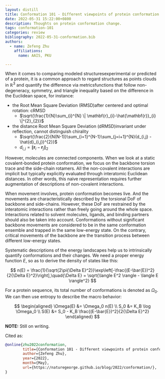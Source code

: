 ```yaml
---
layout: distill
title: Conformation 101 - Different viewpoints of protein conformation change
date: 2022-05-31 15:22:00+0800
description: Thoughts on protein conformation change.
tags: conformation-101
categories: review
bibliography: 2022-05-31-conformation.bib
authors:
  - name: Zefeng Zhu
    affiliations:
      name: AAIS, PKU

---
```


When it comes to comparing modeled structures<d-footnote>experimental or predicted</d-footnote> of a protein, it is a common approach to regard structures as points clouds in $\mathbb{R}^{3}$ and quantify the difference via metrics<d-footnote>functions that follow non-degeneracy, symmetry, and triangle inequality</d-footnote> based on the difference in the Euclidean space, for instance:

* the Root Mean Square Deviation (RMSD)<d-footnote>after centered and optimal rotation: cRMSD</d-footnote>
  * $\sqrt{\frac{1}{N}\sum_{i}^{N} \| \mathbf{r}_{i}-\hat{\mathbf{r}}_{i} \|^{2}_{2}}$
* the distance Root Mean Square Deviation (dRMSD)<d-footnote>invariant under reflection, cannot distinguish chirality</d-footnote>
  * $\sqrt{\frac{2}{N(N-1)}\sum_{i=1}^{N-1}\sum_{j=i+1}^{N}(d_{i,j} - \hat{d}_{i,j})^{2}}$
  * $d_{i,j}=\| \mathbf{r}_{i}-\mathbf{r}_{j} \|_{2}$

However, molecules are connected components. When we look at a static covalent-bonded protein conformation, we focus on the backbone torsion trace and the side-chain rotamers. All the non-covalent interactions are implicit but typically explicitly evaluated through interatomic Euclidean distances. <d-footnote>In other words, this naive representation requires further augmentation of descriptions of non-covalent interactions.</d-footnote>

When movement involves, protein conformation becomes live. And the movements are characteristically described by the torsional DoF of backbone and side-chains. However, these DoF are restrained by the interatomic interactions rather than freely going around the whole space. Interactions related to solvent molecules, ligands, and binding partners should also be taken into account. Conformations without significant backbone movements are considered to be in the same conformation ensemble and trapped in the same low-energy state. On the contrary, critical movements of the backbone are the transition process between different low-energy states.

Systematic descriptions of the energy landscapes help us to intrinsically quantify conformations and their changes. We need a proper energy function $E$, so as to derive the density of states like this<d-cite key="PhysRevLett-122-018103"></d-cite>:

$$
n(E) = \frac{1}{\sqrt{2\pi{\Delta E}^2}}\exp\left[-\frac{(E-\bar{E})^2}{2{\Delta E}^2}\right],\quad{\Delta E} = \sqrt{\langle E^2 \rangle - \langle E \rangle^2}
$$

For a protein sequence, its total number of conformations is denoted as $\Omega_0$. We can then use entropy to describe the macro behavior:

$$
\begin{aligned}
\Omega(E) &= \Omega_0 n(E) \\
S_0 &= K_B \log \Omega_0 \\
S(E) &= S_0 - K_B \frac{(E-\bar{E})^2}{2{\Delta E}^2}
\end{aligned}
$$

**NOTE:**
Still on writing.

Cited as:

```bibtex
@online{zhu2022conformation,
        title={Conformation 101 - Different viewpoints of protein conformation change},
        author={Zefeng Zhu},
        year={2022},
        month={May},
        url={https://naturegeorge.github.io/blog/2022/conformation/},
}
```
